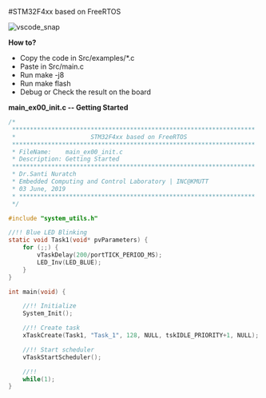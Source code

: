 #STM32F4xx based on FreeRTOS

![vscode_snap](https://github.com/drsanti/STM32F4-FreeRTOS/blob/master/docs/vscode_snap.png)



**How to?**
* Copy the code in Src/examples/*.c
* Paste in Src/main.c
* Run make -j8
* Run make flash
* Debug or Check the result on the board


**main_ex00_init.c -- Getting Started**

```c
/*
 ********************************************************************
 *                     STM32F4xx based on FreeRTOS
 ********************************************************************
 * FileName:    main_ex00_init.c
 * Description: Getting Started 
 ********************************************************************
 * Dr.Santi Nuratch
 * Embedded Computing and Control Laboratory | INC@KMUTT
 * 03 June, 2019
 * ****************************************************************** 
 */

#include "system_utils.h"

//!! Blue LED Blinking
static void Task1(void* pvParameters) {
	for (;;) {
		vTaskDelay(200/portTICK_PERIOD_MS);
        LED_Inv(LED_BLUE);
	}
}

int main(void) {

    //!! Initialize
    System_Init();

    //!! Create task
    xTaskCreate(Task1, "Task_1", 128, NULL, tskIDLE_PRIORITY+1, NULL);

    //!! Start scheduler
    vTaskStartScheduler();

    //!!
    while(1);
}
```

